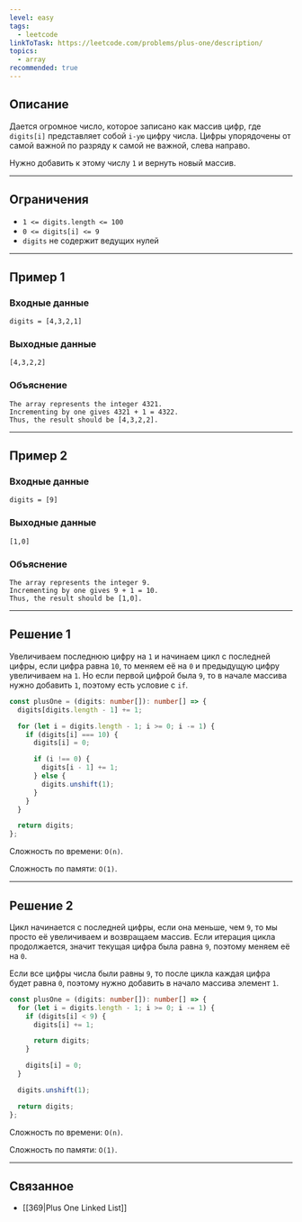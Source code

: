 ```yaml
---
level: easy
tags:
  - leetcode
linkToTask: https://leetcode.com/problems/plus-one/description/
topics:
  - array
recommended: true
---
```

## Описание

Дается огромное число, которое записано как массив цифр, где `digits[i]` представляет собой `i-ую` цифру числа. Цифры упорядочены от самой важной по разряду к самой не важной, слева направо.

Нужно добавить к этому числу `1` и вернуть новый массив.

---
## Ограничения

- `1 <= digits.length <= 100`
- `0 <= digits[i] <= 9`
- `digits` не содержит ведущих нулей

---
## Пример 1

### Входные данные

```
digits = [4,3,2,1]
```
### Выходные данные

```
[4,3,2,2]
```
### Объяснение

```
The array represents the integer 4321.
Incrementing by one gives 4321 + 1 = 4322.
Thus, the result should be [4,3,2,2].
```

---
## Пример 2

### Входные данные

```
digits = [9]
```
### Выходные данные

```
[1,0]
```
### Объяснение

```
The array represents the integer 9.
Incrementing by one gives 9 + 1 = 10.
Thus, the result should be [1,0].
```

---
## Решение 1

Увеличиваем последнюю цифру на `1` и начинаем цикл с последней цифры, если цифра равна `10`, то меняем её на `0` и предыдущую цифру увеличиваем на `1`. Но если первой цифрой была `9`, то в начале массива нужно добавить `1`, поэтому есть условие с `if`.

```typescript
const plusOne = (digits: number[]): number[] => {
  digits[digits.length - 1] += 1;

  for (let i = digits.length - 1; i >= 0; i -= 1) {
    if (digits[i] === 10) {
      digits[i] = 0;

      if (i !== 0) {
        digits[i - 1] += 1;
      } else {
        digits.unshift(1);
      }
    }
  }

  return digits;
};
```

Сложность по времени: `O(n)`.

Сложность по памяти: `O(1)`.

---
## Решение 2

Цикл начинается с последней цифры, если она меньше, чем `9`, то мы просто её увеличиваем и возвращаем массив. Если итерация цикла продолжается, значит текущая цифра была равна `9`, поэтому меняем её на `0`.

Если все цифры числа были равны `9`, то после цикла каждая цифра будет равна `0`, поэтому нужно добавить в начало массива элемент `1`.

```typescript
const plusOne = (digits: number[]): number[] => {
  for (let i = digits.length - 1; i >= 0; i -= 1) {
    if (digits[i] < 9) {
      digits[i] += 1;

      return digits;
    }

    digits[i] = 0;
  }

  digits.unshift(1);

  return digits;
};
```

Сложность по времени: `O(n)`.

Сложность по памяти: `O(1)`.

---
## Связанное

- [[369|Plus One Linked List]]